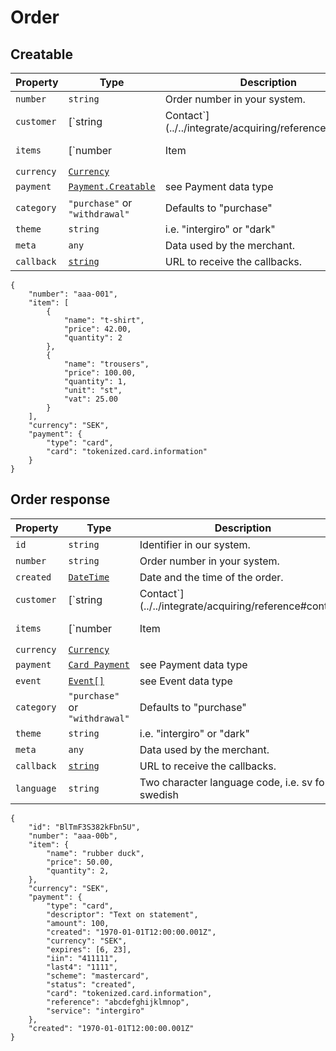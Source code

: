 # Order

## Creatable
| Property   | Type                                                                 | Description                                                | Optional |
|------------|----------------------------------------------------------------------|------------------------------------------------------------|----------|
| `number`   | `string`                                                             | Order number in your system.                               | Yes      |
| `customer` | [`string | Contact`](../../integrate/acquiring/reference#contact)    | Customer contact information or [customer id](./customer). | Yes      |
| `items`    | [`number | Item | Item[]`](../../integrate/acquiring/reference#item) |                                                            |          |
| `currency` | [`Currency`](../../integrate/acquiring/reference#currency)           |                                                            |          |
| `payment`  | [`Payment.Creatable`](./payment)                                     | see Payment data type                                      |          |
| `category` | `"purchase"` or `"withdrawal"`                                       | Defaults to "purchase"                                     | Yes      |
| `theme`    | `string`                                                             | i.e. "intergiro" or "dark"                                 | Yes      |
| `meta`     | `any`                                                                | Data used by the merchant.                                 | Yes      |
| `callback` | [`string`](./callback)                                               | URL to receive the callbacks.                              | Yes      |

```
{
    "number": "aaa-001",
    "item": [
        {
            "name": "t-shirt",
            "price": 42.00,
            "quantity": 2
        },
        {
            "name": "trousers",
            "price": 100.00,
            "quantity": 1,
            "unit": "st",
            "vat": 25.00
        }
    ],
    "currency": "SEK",
    "payment": {
        "type": "card",
        "card": "tokenized.card.information"
    }
}
```

## Order response
| Property   | Type                                                                 | Description                                                          | Optional |
|------------|----------------------------------------------------------------------|----------------------------------------------------------------------|----------|
| `id`       | `string`                                                             | Identifier in our system.                                            |          |
| `number`   | `string`                                                             | Order number in your system.                                         | Yes      |
| `created`  | [`DateTime`](../../integrate/acquiring/reference#datetime)           | Date and the time of the order.                                      |          |
| `customer` | [`string | Contact`](../../integrate/acquiring/reference#contact)    | Customer contact information or [customer id](./reference#customer). | Yes      |
| `items`    | [`number | Item | Item[]`](../../integrate/acquiring/reference#item) |                                                                      |          |
| `currency` | [`Currency`](../../integrate/acquiring/reference#currency)           |                                                                      |          |
| `payment`  | [`Card Payment`](./payment)                                          | see Payment data type                                                |          |
| `event`    | [`Event[]`](./event)                                                 | see Event data type                                                  | Yes      |
| `category` | `"purchase"` or `"withdrawal"`                                       | Defaults to "purchase"                                               | Yes      |
| `theme`    | `string`                                                             | i.e. "intergiro" or "dark"                                           | Yes      |
| `meta`     | `any`                                                                | Data used by the merchant.                                           | Yes      |
| `callback` | [`string`](./callback)                                               | URL to receive the callbacks.                                        | Yes      |
| `language` | `string`                                                             | Two character language code, i.e. sv for swedish                     | Yes      |

```
{
    "id": "BlTmF3S382kFbn5U",
    "number": "aaa-00b",
    "item": {
        "name": "rubber duck",
        "price": 50.00,
        "quantity": 2,
    },
    "currency": "SEK",
    "payment": {
        "type": "card",
        "descriptor": "Text on statement",
        "amount": 100,
        "created": "1970-01-01T12:00:00.001Z",
        "currency": "SEK",
        "expires": [6, 23],
        "iin": "411111",
        "last4": "1111",
        "scheme": "mastercard",
        "status": "created",
        "card": "tokenized.card.information",
        "reference": "abcdefghijklmnop",
        "service": "intergiro"
    },
    "created": "1970-01-01T12:00:00.001Z"
}
```